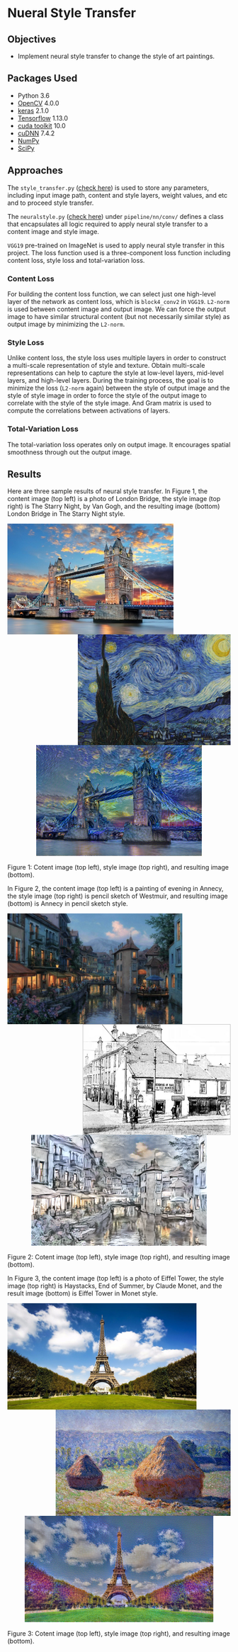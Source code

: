 # Nueral Style Transfer
## Objectives
* Implement neural style transfer to change the style of art paintings.

## Packages Used
* Python 3.6
* [OpenCV](https://docs.opencv.org/3.4.4/) 4.0.0
* [keras](https://keras.io/) 2.1.0
* [Tensorflow](https://www.tensorflow.org/install/) 1.13.0
* [cuda toolkit](https://developer.nvidia.com/cuda-toolkit) 10.0
* [cuDNN](https://developer.nvidia.com/cudnn) 7.4.2
* [NumPy](http://www.numpy.org/)
* [SciPy](https://www.scipy.org/scipylib/index.html)

## Approaches
The `style_transfer.py` ([check here](https://github.com/meng1994412/Neural_style_transfer)) is used to store any parameters, including input image path, content and style layers, weight values, and etc and to proceed style transfer.

The `neuralstyle.py` ([check here](https://github.com/meng1994412/Neural_style_transfer/blob/master/pipeline/nn/conv/neuralstyle.py)) under `pipeline/nn/conv/` defines a class that encapsulates all logic required to apply neural style transfer to a content image and style image.

`VGG19` pre-trained on ImageNet is used to apply neural style transfer in this project. The loss function used is a three-component loss function including content loss, style loss and total-variation loss.

### Content Loss
For building the content loss function, we can select just one high-level layer of the network as content loss, which is `block4_conv2` in `VGG19`. `L2-norm` is used between content image and output image. We can force the output image to have similar structural content (but not necessarily similar style) as output image by minimizing the `L2-norm`.

### Style Loss
Unlike content loss, the style loss uses multiple layers in order to construct a multi-scale representation of style and texture. Obtain multi-scale representations can help to capture the style at low-level layers, mid-level layers, and high-level layers. During the training process, the goal is to minimize the loss (`L2-norm` again) between the style of output image and the style of style image in order to force the style of the output image to correlate with the style of the style image. And Gram matrix is used to compute the correlations between activations of layers.

### Total-Variation Loss
The total-variation loss operates only on output image. It encourages spatial smoothness through out the output image.

## Results
Here are three sample results of neural style transfer. In Figure 1, the content image (top left) is a photo of London Bridge, the style image (top right) is The Starry Night, by Van Gogh, and the resulting image (bottom) London Bridge in The Starry Night style.

<img align="left" src="https://github.com/meng1994412/Neural_style_transfer/blob/master/inputs/london_bridge.jpg" height="250"> <img align="right" src="https://github.com/meng1994412/Neural_style_transfer/blob/master/inputs/starry_night.jpg" height="250">


<p align="center">
  <img src="https://github.com/meng1994412/Neural_style_transfer/blob/master/results/london_bridge_in_starry_night.png" height="250">
</p>

Figure 1: Cotent image (top left), style image (top right), and resulting image (bottom).

In Figure 2, the content image (top left) is a painting of evening in Annecy, the style image (top right) is pencil sketch of Westmuir, and resulting image (bottom) is Annecy in pencil sketch style.

<img align="left" src="https://github.com/meng1994412/Neural_style_transfer/blob/master/inputs/evening_in_annecy.jpg" height="250"> <img align="right" src="https://github.com/meng1994412/Neural_style_transfer/blob/master/inputs/westmuir_sketch.jpg" height="250">


<p align="center">
  <img src="https://github.com/meng1994412/Neural_style_transfer/blob/master/results/annecy_sketch.png" height="250">
</p>

Figure 2: Cotent image (top left), style image (top right), and resulting image (bottom).

In Figure 3, the content image (top left) is a photo of Eiffel Tower, the style image (top right) is Haystacks, End of Summer, by Claude Monet, and the result image (bottom) is Eiffel Tower in Monet style.

<img align="left" src="https://github.com/meng1994412/Neural_style_transfer/blob/master/inputs/eiffel_tower2.jpg" height="240"> <img align="right" src="https://github.com/meng1994412/Neural_style_transfer/blob/master/inputs/monet_haystacks.jpg" height="240">


<p align="center">
  <img src="https://github.com/meng1994412/Neural_style_transfer/blob/master/results/eiffel_tower_in_monet.png" height="240">
</p>

Figure 3: Cotent image (top left), style image (top right), and resulting image (bottom).
